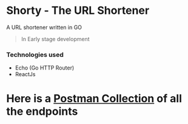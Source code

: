 # Shorty - The URL Shortener
A URL shortener written in GO

> In Early stage development

### Technologies used
- Echo (Go HTTP Router)
- ReactJs

# Here is a [Postman Collection](https://www.postman.com/speeding-robot-624252/workspace/shorty-the-url-shortener/overview) of all the endpoints